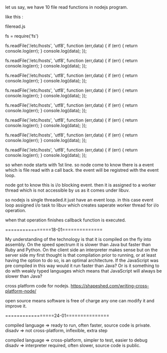 let us say, we have 10 file read functions in nodejs program.

like this :

fileread.js

fs = require('fs')

fs.readFile('/etc/hosts', 'utf8', function (err,data) {
  if (err) {
    return console.log(err);
  }
  console.log(data);
});

fs.readFile('/etc/hosts', 'utf8', function (err,data) {
  if (err) {
    return console.log(err);
  }
  console.log(data);
});

fs.readFile('/etc/hosts', 'utf8', function (err,data) {
  if (err) {
    return console.log(err);
  }
  console.log(data);
});

fs.readFile('/etc/hosts', 'utf8', function (err,data) {
  if (err) {
    return console.log(err);
  }
  console.log(data);
});

fs.readFile('/etc/hosts', 'utf8', function (err,data) {
  if (err) {
    return console.log(err);
  }
  console.log(data);
});

fs.readFile('/etc/hosts', 'utf8', function (err,data) {
  if (err) {
    return console.log(err);
  }
  console.log(data);
});

fs.readFile('/etc/hosts', 'utf8', function (err,data) {
  if (err) {
    return console.log(err);
  }
  console.log(data);
});

fs.readFile('/etc/hosts', 'utf8', function (err,data) {
  if (err) {
    return console.log(err);
  }
  console.log(data);
});

so when node starts with 1st line. so node come to know there is a event which is file read with a call back. the event will be registred with the event loop.

node got to know this is i/o blocking event. then it is assigned to a worker thread which is not accessible by us as it comes under libuv. 

so nodejs is single threaded.it just have an event loop. in this case event loop assigned i/o task to libuv which creates saperate worker thread for i/o operation. 

when that operation finishes callback function is executed. 


================18-01==============

My understanding of the technology is that it is compiled on the fly into assembly. 
On the speed spectrum it is slower than Java but faster than Ruby and Python. 
On the client side an interpreter makes sense but on the server side my first thought
is that compilation prior to running, or at least having the option to do so, is an optimal architecture. 
If the JavaScript was pre compiled in this way would it run faster than Java? Or is it something to do with 
weakly typed languages which means that JavaScript will always be slower than Java?

cross platform code for nodejs.
https://shapeshed.com/writing-cross-platform-node/

open source means software is free of charge any one can modify it and improve it.


=================24-01===============

compiled language => ready to run, often faster, source code is private.
disadv => not cross-platform, inflexible, extra step

compiled language => cross-platform, simpler to test, easier to debug
disadv => interpreter required, often slower, source code is public.









